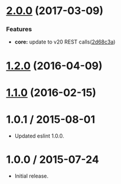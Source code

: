 <a name="2.0.0"></a>
# [2.0.0](https://github.com/albertosantini/argo-trading-plugin-random/compare/v1.2.0...v2.0.0) (2017-03-09)


### Features

* **core:** update to v20 REST calls([2d68c3a](https://github.com/albertosantini/argo-trading-plugin-random/commit/2d68c3a))



<a name="1.2.0"></a>
# [1.2.0](https://github.com/albertosantini/argo-trading-plugin-random/compare/v1.1.0...v1.2.0) (2016-04-09)




<a name="1.1.0"></a>
# [1.1.0](https://github.com/albertosantini/argo-trading-plugin-random/compare/1.0.1...v1.1.0) (2016-02-15)




1.0.1 / 2015-08-01
==================

* Updated eslint 1.0.0.

1.0.0 / 2015-07-24
==================

* Initial release.
